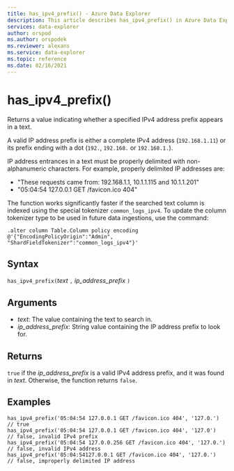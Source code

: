 ```yaml
---
title: has_ipv4_prefix() - Azure Data Explorer
description: This article describes has_ipv4_prefix() in Azure Data Explorer.
services: data-explorer
author: orspod
ms.author: orspodek
ms.reviewer: alexans
ms.service: data-explorer
ms.topic: reference
ms.date: 02/16/2021
---
```

# has_ipv4_prefix()

Returns a value indicating whether a specified IPv4 address prefix appears in a text.

A valid IP address prefix is either a complete IPv4 address (`192.168.1.11`) or its prefix ending with a dot (`192.`, `192.168.` or `192.168.1.`).

IP address entrances in a text must be properly delimited with non-alphanumeric characters. For example, properly delimited IP addresses are:

 * "These requests came from: 192.168.1.1, 10.1.1.115 and 10.1.1.201"
 * "05:04:54 127.0.0.1 GET /favicon.ico 404"

The function works significantly faster if the searched text column is indexed using the special tokenizer `common_logs_ipv4`. To update the column tokenizer type to be used in future data ingestions, use the command:

```kusto
.alter column Table.Column policy encoding @'{"EncodingPolicyOrigin":"Admin", "ShardFieldTokenizer":"common_logs_ipv4"}'
```

## Syntax

`has_ipv4_prefix(`*text* `,` *ip_address_prefix* `)`

## Arguments

* *text*: The value containing the text to search in.
* *ip_address_prefix*: String value containing the IP address prefix to look for.

## Returns

`true` if the *ip_address_prefix* is a valid IPv4 address prefix, and it was found in *text*. Otherwise, the function returns `false`.

## Examples

```kusto
has_ipv4_prefix('05:04:54 127.0.0.1 GET /favicon.ico 404', '127.0.')          // true
has_ipv4_prefix('05:04:54 127.0.0.1 GET /favicon.ico 404', '127.0')           // false, invalid IPv4 prefix
has_ipv4_prefix('05:04:54 127.0.0.256 GET /favicon.ico 404', '127.0.')        // false, invalid IPv4 address
has_ipv4_prefix('05:04:54127.0.0.1 GET /favicon.ico 404', '127.0.')           // false, improperly delimited IP address
```
